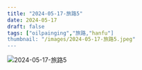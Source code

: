 ```yaml
---
title: "2024-05-17-旅路5"
date: 2024-05-17
draft: false
tags: ["oilpainging","旅路,"hanfu"]
thumbnail: "/images/2024-05-17-旅路5.jpeg"
---
```


![2024-05-17-旅路5](/images/2024-05-17-旅路5.jpeg)